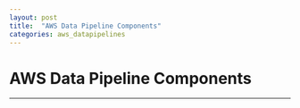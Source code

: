 ```yaml
---
layout: post
title:  "AWS Data Pipeline Components"
categories: aws_datapipelines
---
```


# AWS Data Pipeline Components

---
